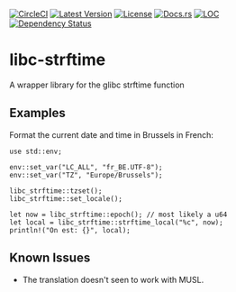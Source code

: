 [![CircleCI](https://circleci.com/gh/cecton/libc-strftime.svg?style=svg)](https://circleci.com/gh/cecton/libc-strftime)
[![Latest Version](https://img.shields.io/crates/v/libc-strftime.svg)](https://crates.io/crates/libc-strftime)
[![License](https://img.shields.io/badge/license-MIT-blue.svg)](http://opensource.org/licenses/MIT)
[![Docs.rs](https://docs.rs/libc-strftime/badge.svg)](https://docs.rs/libc-strftime)
[![LOC](https://tokei.rs/b1/github/cecton/libc-strftime)](https://github.com/cecton/libc-strftime)
[![Dependency Status](https://deps.rs/repo/github/cecton/libc-strftime/status.svg)](https://deps.rs/repo/github/cecton/libc-strftime)

libc-strftime
=============

A wrapper library for the glibc strftime function

Examples
--------

Format the current date and time in Brussels in French:

```
use std::env;

env::set_var("LC_ALL", "fr_BE.UTF-8");
env::set_var("TZ", "Europe/Brussels");

libc_strftime::tzset();
libc_strftime::set_locale();

let now = libc_strftime::epoch(); // most likely a u64
let local = libc_strftime::strftime_local("%c", now);
println!("On est: {}", local);
```

Known Issues
------------
 *  The translation doesn't seen to work with MUSL.

